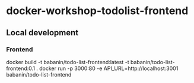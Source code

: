 # docker-workshop-todolist-frontend


## Local development
### Frontend

docker build -t babanin/todo-list-frontend:latest -t babanin/todo-list-frontend:0.1 .
docker run -p 3000:80 -e API_URL=http://localhost:3001 babanin/todo-list-frontend
